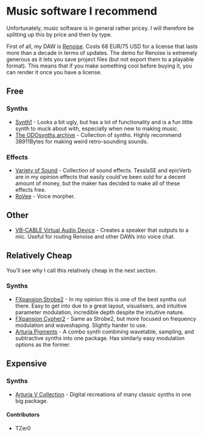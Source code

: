 # Music software I recommend

Unfortunately, music software is in general rather pricey. I will therefore be splitting up this by price and then by type.

First of all, my DAW is [Renoise](https://www.renoise.com/). Costs 68 EUR/75 USD for a license that lasts more than a decade in terms of updates. The demo for Renoise is extremely generous as it lets you save project files (but not export them to a playable format). This means that if you make something cool before buying it, you can render it once you have a license.

## Free

### Synths
- [Synth1](https://www.kvraudio.com/product/synth1-by-daichi-laboratory-ichiro-toda) - Looks a bit ugly, but has a lot of functionality and is a fun little synth to muck about with, especially when new to making music.
- [The ODOsynths archive](https://theodosynthsarchive.wordpress.com/) - Collection of synths. Highly recommend 38911Bytes for making weird retro-sounding sounds.

### Effects
- [Variety of Sound](https://varietyofsound.wordpress.com/) - Collection of sound effects. TesslaSE and epicVerb are in my opinion effects that easily could've been sold for a decent amount of money, but the maker has decided to make all of these effects free.
- [RoVee](https://www.g200kg.com/jp/software/rovee.html) - Voice morpher.


## Other
- [VB-CABLE Virtual Audio Device](https://vb-audio.com/Cable/) - Creates a speaker that outputs to a mic. Useful for routing Renoise and other DAWs into voice chat.

## Relatively Cheap
You'll see why I call this relatively cheap in the next section.

### Synths
- [FXpansion Strobe2](https://www.fxpansion.com/products/strobe2/) - In my opinion this is one of the best synths out there. Easy to get into due to a great layout, visualisers, and intuitive parameter modulation, incredible depth despite the intuitive nature.
- [FXpansion Cypher2](https://www.fxpansion.com/products/cypher2/) - Same as Strobe2, but more focused on frequency modulation and waveshaping. Slightly harder to use.
- [Arturia Pigments](https://www.arturia.com/products/analog-classics/pigments#en) - A combo synth combining wavetable, sampling, and subtractive synths into one package. Has similarly easy modulation options as the former.


## Expensive

### Synths

- [Arturia V Collection](https://www.arturia.com/products/analog-classics/v-collection/overview#en) - Digital recreations of many classic synths in one big package.

#### Contributors
- TZer0
